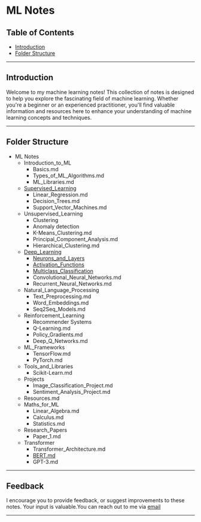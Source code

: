 # ML Notes
## Table of Contents
- [Introduction](#introduction) 
- [Folder Structure](#folder-structure)
<!-- - [License](#license) -->
<!-- - [Overview](#overview) 
- [Usage Instructions](#usage-instructions)
- [References and Citations](#references-and-citations)
- [Updates and Version History](#updates-and-version-history)
- [Contributions and Feedback](#contributions-and-feedback) -->

<!-- - [Acknowledgments](#acknowledgments)
- [FAQs](#faqs)
- [Appendices](#appendices)
- [Conclusion](#conclusion)
- [Contact Information](#contact-information) -->

---
## Introduction
Welcome to my machine learning notes! This collection of notes is designed to help you explore the fascinating field of machine learning. Whether you're a beginner or an experienced practitioner, you'll find valuable information and resources here to enhance your understanding of machine learning concepts and techniques.

---
## Folder Structure
- ML Notes
    - Introduction_to_ML
        - Basics.md
        - Types_of_ML_Algorithms.md
        - ML_Libraries.md
    - [Supervised_Learning](/Supervised_Learning/)
        - Linear_Regression.md
        - Decision_Trees.md
        - Support_Vector_Machines.md
    - Unsupervised_Learning
        - Clustering
        - Anomaly detection
        - K-Means_Clustering.md
        - Principal_Component_Analysis.md
        - Hierarchical_Clustering.md
    - [Deep_Learning](/Deep_Learning/)
        - [Neurons_and_Layers](Deep_Learning/neurons_and_layers.ipynb)
        - [Activation_Functions](Deep_Learning/activation_functions.ipynb)
        - [Multiclass_Classification](Deep_Learning/multiclass_classification.ipynb)
        - Convolutional_Neural_Networks.md
        - Recurrent_Neural_Networks.md
    - Natural_Language_Processing
        - Text_Preprocessing.md
        - Word_Embeddings.md
        - Seq2Seq_Models.md
    - Reinforcement_Learning
        - Recommender Systems
        - Q-Learning.md
        - Policy_Gradients.md
        - Deep_Q_Networks.md
    - ML_Frameworks
        - TensorFlow.md
        - PyTorch.md
    - Tools_and_Libraries
        - Scikit-Learn.md
    - Projects
        - Image_Classification_Project.md
        - Sentiment_Analysis_Project.md
    - Resources.md
    - Maths_for_ML
        - Linear_Algebra.md
        - Calculus.md
        - Statistics.md
    - Research_Papers
        - Paper_1.md
    - Transformer
        - Transformer_Architecture.md
        - [BERT.md](/Transformer/bert/bert.md)
        - GPT-3.md

---

<!-- ## Overview
In this section, I'll provide a brief overview of what you can expect to find in each category of my machine learning notes. This will help you navigate and locate the specific information you're interested in:

- **Introduction to ML:** Foundational concepts, terminology, and an overview of the field.
- **Supervised Learning:** Algorithms like Linear Regression, Decision Trees, and Support Vector Machines.
- **Unsupervised Learning:** Topics including K-Means Clustering, PCA, and Hierarchical Clustering.
- **Deep Learning:** Deep neural networks, Convolutional Neural Networks (CNNs), and Recurrent Neural Networks (RNNs).
- **Natural Language Processing:** Text preprocessing, word embeddings, and sequence-to-sequence models.
- **Reinforcement Learning:** Q-Learning, Policy Gradients, and Deep Q-Networks.
- **ML Frameworks:** TensorFlow and PyTorch.
- **Tools and Libraries:** Using Jupyter Notebooks and Scikit-Learn.
- **Projects:** Practical machine learning projects like Image Classification and Sentiment Analysis.
- **Resources:** Additional resources and references.

--- -->

<!-- ## Usage Instructions
If you plan to use code examples or tutorials in my notes, please refer to this section for instructions on how to make the most of them. I'll provide guidance on code usage, setup requirements, and explanations of key concepts.

---

## References and Citations
To ensure proper attribution and allow readers to explore further, I'll include a list of references and citations to external sources, datasets, or research papers that are referenced in my notes.

---

## Updates and Version History
This section will keep you informed about any changes or updates made to these notes. It's important to check this section for the latest content and improvements.

--- -->

## Feedback
I encourage you to provide feedback, or suggest improvements to these notes. Your input is valuable.You can reach out to me via [email](shreyask0001@gmail.com)

---

<!-- ## License
These machine learning notes are available under the [Creative Commons Attribution-NonCommercial-ShareAlike 4.0 International License](https://creativecommons.org/licenses/by-nc-sa/4.0/). -->

<!-- ---

## Acknowledgments
I'd like to acknowledge the contributions and support from [mention names or organizations] in creating these notes.

---

## FAQs
In this section, I'll address some common questions and concerns that readers may have about the content or usage of these notes.

--- -->

<!-- ## Appendices
If there are supplementary materials, code snippets, or extended examples that don't fit within the main folder structure, you can find them in the appendices section.

---

## Conclusion
In summary, these machine learning notes are designed to be a valuable resource for anyone interested in the field. I hope you find them helpful on your machine learning journey.

---

## Contact Information
Feel free to reach out to me with any questions, comments, or suggestions. You can contact me via email at [your@email.com](mailto:your@email.com) or connect on social media. -->







